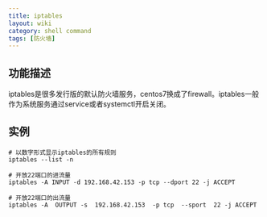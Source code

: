 ```yaml
---
title: iptables
layout: wiki
category: shell command
tags: [防火墙]
---
```


## 功能描述

iptables是很多发行版的默认防火墙服务，centos7换成了firewall。iptables一般作为系统服务通过service或者systemctl开启关闭。

## 实例

```
# 以数字形式显示iptables的所有规则
iptables --list -n

# 开放22端口的进流量
iptables -A INPUT -d 192.168.42.153 -p tcp --dport 22 -j ACCEPT

# 开放22端口的出流量
iptables -A  OUTPUT -s  192.168.42.153  -p tcp  --sport  22 -j ACCEPT
```
